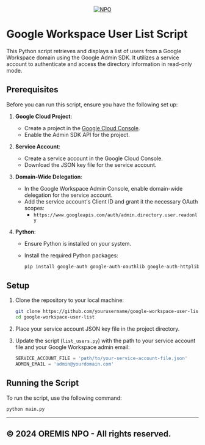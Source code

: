 <p align="center">
<a href="#"><img src="https://img.shields.io/badge/NPO-OREMIS-blue" alt="NPO"></a>
</p>

# Google Workspace User List Script

This Python script retrieves and displays a list of users from a Google Workspace domain using the Google Admin SDK. It utilizes a service account to authenticate and access the directory information in read-only mode.

## Prerequisites

Before you can run this script, ensure you have the following set up:

1. **Google Cloud Project**:
   - Create a project in the [Google Cloud Console](https://console.cloud.google.com/).
   - Enable the Admin SDK API for the project.

2. **Service Account**:
   - Create a service account in the Google Cloud Console.
   - Download the JSON key file for the service account.

3. **Domain-Wide Delegation**:
   - In the Google Workspace Admin Console, enable domain-wide delegation for the service account.
   - Add the service account's Client ID and grant it the necessary OAuth scopes:
     - `https://www.googleapis.com/auth/admin.directory.user.readonly`

4. **Python**:
   - Ensure Python is installed on your system.
   - Install the required Python packages:
   
     ```bash
     pip install google-auth google-auth-oauthlib google-auth-httplib2 google-api-python-client
     ```

## Setup

1. Clone the repository to your local machine:

    ```bash
    git clone https://github.com/yourusername/google-workspace-user-list.git
    cd google-workspace-user-list
    ```

2. Place your service account JSON key file in the project directory.

3. Update the script (`list_users.py`) with the path to your service account file and your Google Workspace admin email:

    ```python
    SERVICE_ACCOUNT_FILE = 'path/to/your-service-account-file.json'
    ADMIN_EMAIL = 'admin@yourdomain.com'
    ```

## Running the Script

To run the script, use the following command:

```bash
python main.py
```

---
© 2024 OREMIS NPO - All rights reserved.
---
